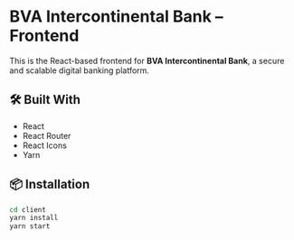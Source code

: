 # BVA Intercontinental Bank – Frontend

This is the React-based frontend for **BVA Intercontinental Bank**, a secure and scalable digital banking platform.

## 🛠 Built With

- React
- React Router
- React Icons
- Yarn

## 📦 Installation

```bash
cd client
yarn install
yarn start
